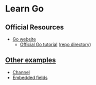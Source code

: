 # Learn Go

## Official Resources

* [Go website](https://go.dev)
    * [Official Go tutorial](https://go.dev/doc/tutorial) ([repo directory](./tutorials/))

## [Other examples](./examples/)

* [Channel](./examples/channel/)
* [Embedded fields](./examples/embedded-fields/)